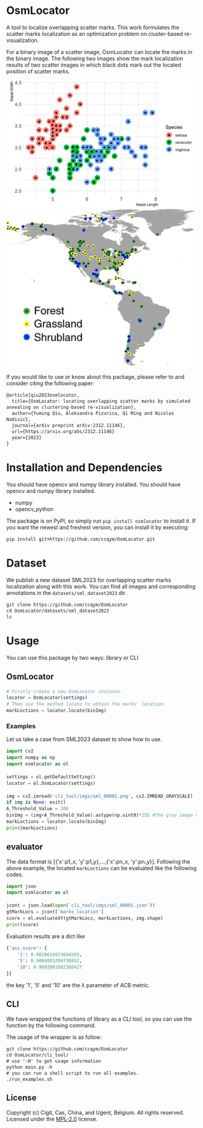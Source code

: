 # OsmLocator
A tool to localize overlapping scatter marks. This work formulates the scatter marks localization as an optimization problem on cluster-based re-visualization.

For a binary image of a scatter image, OsmLocator can locate the marks in the binary image. The following two images show the mark localization results of two scatter images in which black dots mark out the located position of scatter marks.

![Localization result of a scatter plot.](/images/scatter_plot.png "Localization result of a scatter plot.")
![Localization result of a scatter map.](/images/scatter_map.png "Localization result of a scatter map.")

If you would like to use or know about this package, please refer to and consider citing the following paper: 
```
@article{qiu2023osmlocator,
  title={OsmLocator: locating overlapping scatter marks by simulated annealing on clustering-based re-visualization},
  author={Yuming Qiu, Aleksandra Pizurica, Qi Ming and Nicolas Nadisic},
  journal={arXiv preprint arXiv:2312.11146},
  url={https://arxiv.org/abs/2312.11146}
  year={2023}
}
```

# Installation and Dependencies
You should have opencv and numpy library installed.
You should have opencv and numpy library installed.
* numpy
* opencv_python

The package is on PyPI, so simply run `pip install osmlocator` to install it.
If you want the newest and freshest version, you can install it by executing:
```
pip install git+https://github.com/ccqym/OsmLocator.git
```

# Dataset
We publish a new dataset SML2023 for overlapping scatter marks localization along with this work. You can find all images and corresponding annotations in the `datasets/sml_dataset2023` dir.
```shell
git clone https://github.com/ccqym/OsmLocator
cd OsmLocator/datasets/sml_dataset2023
ls
```

# Usage
You can use this package by two ways: library or CLI

## OsmLocator 
```python
# Firstly create a new OsmLocator instance.
locator = OsmLocator(settings)
# Then use the method locate to obtain the marks' location.
markLoctions = locator.locate(binImg)
```

### Examples
Let us take a case from SML2023 dataset to show how to use.
```python
import cv2
import numpy as np
import osmlocator as ol

settings = ol.getDefaultSetting()
locator = ol.OsmLocator(settings)

img = cv2.imread('cli_tool/imgs/sml_00001.png', cv2.IMREAD_GRAYSCALE)
if img is None: exit()
A_Threshold_Value = 200
binImg = (img<A_Threshold_Value).astype(np.uint8)*255 #The gray image can be converted into a binary image by OTSU algorithm. 
markLoctions = locator.locate(binImg)
print(markLoctions)
```

## evaluator
The data format is [{'x':p1_x, 'y':p1_y},...,{'x':pn_x, 'y':pn_y}]. Following the above example, the located `markLoctions` can be evaluated like the following codes.
```python
import json
import osmlocator as ol

jcont = json.load(open('cli_tool/imgs/sml_00001.json'))
gtMarkLocs = jcont['marks_location']
score = ol.evaluateXY(gtMarkLocs, markLoctions, img.shape)
print(score)
```
Evaluation results are a dict like
```python
{'ass_score': {
    '1': 0.9020016023684265, 
    '5': 0.9084003204736852, 
    '10': 0.9092001602368427
}}
```
the key '1', '5' and '10' are the $\lambda$ parameter of ACB metric.

## CLI
We have wrapped the functions of library as a CLI tool, so you can use the function by the following command.

The usage of the wrapper is as follow:
```shell
git clone https://github.com/ccqym/OsmLocator
cd OsmLocator/cli_tool/
# use '-H' to get usage information
python main.py -h
# you can run a shell script to run all examples.
./run_examples.sh
```

## License
Copyright (c) Cigit, Cas, China, and Ugent, Belgium. All rights reserved.
Licensed under the [MPL-2.0](LICENSE.txt) license.

